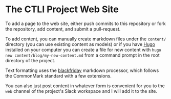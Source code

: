 # The CTLI Project Web Site

To add a page to the web site, either push commits to this repository 
or fork the repository, add content, and submit a pull-request.

To add content, you can manually create markdown files under the 
`content/` directory (you can use existing content as models) or
if you have [Hugo](https://gohugo.io) installed on your computer you
can create a file for new content with 
`hugo new content/blog/my-new-content.md`
from a command prompt in the root directory of the project.

Text formatting uses the
[blackfriday](https://github.com/russross/blackfriday) markdown
processor, which follows the CommonMark standard with a few extensions.

You can also just post content in whatever form is convenient for you
to the `web` channel of the project's Slack workspace and I will add 
it to the site.
